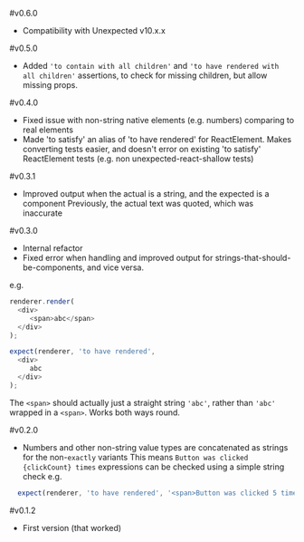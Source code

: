 
#v0.6.0
* Compatibility with Unexpected v10.x.x

#v0.5.0

* Added `'to contain with all children'` and `'to have rendered with all children'` assertions, to check for
  missing children, but allow missing props.

#v0.4.0

* Fixed issue with non-string native elements (e.g. numbers) comparing to real elements
* Made 'to satisfy' an alias of 'to have rendered' for ReactElement. Makes converting tests easier, and doesn't
  error on existing 'to satisfy' ReactElement tests (e.g. non unexpected-react-shallow tests)

#v0.3.1

* Improved output when the actual is a string, and the expected is a component
  Previously, the actual text was quoted, which was inaccurate

#v0.3.0

* Internal refactor
* Fixed error when handling and improved output for strings-that-should-be-components, and vice versa.

e.g.
```js
renderer.render(
  <div>
     <span>abc</span>
  </div>
);

expect(renderer, 'to have rendered',
  <div>
     abc
  </div>
);
```

The `<span>` should actually just a straight string `'abc'`, rather than `'abc'` wrapped in a `<span>`.
Works both ways round.

#v0.2.0

* Numbers and other non-string value types are concatenated as strings for the non-`exactly` variants
  This means `Button was clicked {clickCount} times` expressions can be checked using a simple string check
  e.g.
```js
  expect(renderer, 'to have rendered', '<span>Button was clicked 5 times</span>');
```

#v0.1.2

* First version (that worked)
